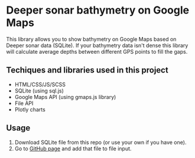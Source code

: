 # Deeper sonar bathymetry on Google Maps

This library allows you to show bathymetry on Google Maps based on Deeper sonar data (SQLite). If your bathymetry data isn't dense this library will calculate average depths between different GPS points to fill the gaps.

## Techiques and libraries used in this project

* HTML/CSS/JS/SCSS
* SQLite (using sql.js)
* Google Maps API (using gmaps.js library)
* File API
* Plotly charts

## Usage

1. Download SQLite file from this repo (or use your own if you have one).
2. Go to [GitHub page] and add that file to file input.

[GitHub page]: <https://makshh.github.io/deeper-bathymetry/>
